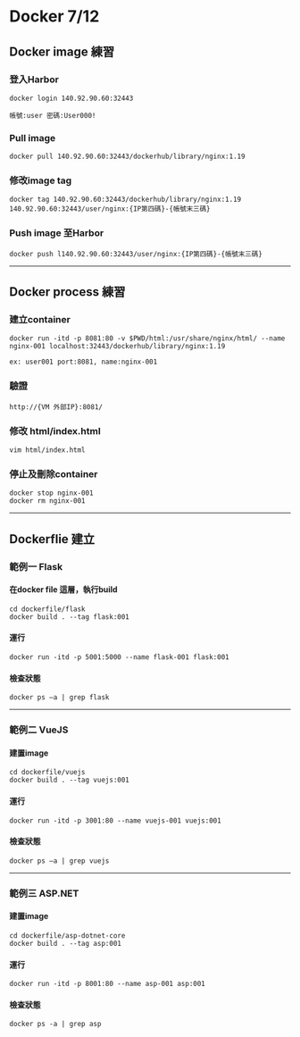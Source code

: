 # Docker 7/12 

## Docker image 練習
### 登入Harbor
```
docker login 140.92.90.60:32443
```
`帳號:user 密碼:User000!`

### Pull image
```
docker pull 140.92.90.60:32443/dockerhub/library/nginx:1.19
```

### 修改image tag
```
docker tag 140.92.90.60:32443/dockerhub/library/nginx:1.19 140.92.90.60:32443/user/nginx:{IP第四碼}-{帳號末三碼}
```

### Push image 至Harbor
```
docker push l140.92.90.60:32443/user/nginx:{IP第四碼}-{帳號末三碼}
```
---

## Docker process 練習

### 建立container
```
docker run -itd -p 8081:80 -v $PWD/html:/usr/share/nginx/html/ --name nginx-001 localhost:32443/dockerhub/library/nginx:1.19
```
`ex: user001 port:8081, name:nginx-001`

### 驗證
```
http://{VM 外部IP}:8081/
```

### 修改 html/index.html
```
vim html/index.html 
```

### 停止及刪除container
```
docker stop nginx-001
docker rm nginx-001
```
---
## Dockerflie 建立
### 範例一 Flask
#### 在docker file 這層，執行build
```
cd dockerfile/flask
docker build . --tag flask:001
```
#### 運行
```
docker run -itd -p 5001:5000 --name flask-001 flask:001
```
#### 檢查狀態
```
docker ps –a | grep flask
```
---
### 範例二 VueJS
#### 建置image
```
cd dockerfile/vuejs
docker build . --tag vuejs:001
```
#### 運行
```
docker run -itd -p 3001:80 --name vuejs-001 vuejs:001
```
#### 檢查狀態
```
docker ps –a | grep vuejs
```

---
### 範例三 ASP.NET 
#### 建置image
```
cd dockerfile/asp-dotnet-core
docker build . --tag asp:001
```
#### 運行
```
docker run -itd -p 8001:80 --name asp-001 asp:001
```
#### 檢查狀態
```
docker ps -a | grep asp
```

